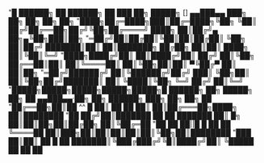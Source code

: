 "█    ██████╗  ██  ██████╗ ██     ███  ██╗ █████╗     []    ▄▄███▄▄    ███╗   ██╗ ██╗      ██╗  ██╗
"████╗██╔═████╗███║██╔═████╗╚██╗  ╚██║ ██╔╝██╔══██╗██╔╝╚██╗██╔════╝    ████╗  ██║██╔╝▄ ██╗▄╚██╗███║██╗
"═██╔╝██║██╔██║╚██║██║██╔██║ ╚██╗  ██║██╔╝ ███████║██║  ██║███████╗    ██╔██╗ ██║██║  ████╗ ██║╚██║╚═╝
"████╗████╔╝██║ ██║████╔╝██║ ██╔╝  ██║╚██╗ ██╔══██║██║  ██║╚════██║    ██║╚██╗██║██║ ▀╚██╔▀ ██║ ██║██╗
"═██╔╝██████╔╝ ██║╚██████╔╝██╔╝  ███║ ╚██╗██║  ██║╚██╗██╔╝███████║    ██║ ╚████║╚██╗  ╚═╝ ██╔╝ ██║╚═╝
"█████╗█████╗█████╗█████╗█████╗█ ██████╗ ██╗ █████╗ ██╗  ██ ▄▄███▄▄·██╗    ██╗ ██████╗ ███╗   ██╗ ██╗ ██
"██╔══██╗██║██  ^^ █ ██║ ██  ██      ██║    ██║██╔═══██╗████╗  ██║████████
"██  ██╔╝██║███████ ██ ██   ███████ ██║ █╗ ██║██║██╗██║██╔██╗ ██║╚██╔═██
"██   ██ ██||█   █  ██  ██  ╚════██ ██║███╗██║██║██║██║██║╚██╗██║████████
"███  ██║██║  ██  █  ██ ███████║╚███╔███╔╝╚█║████╔╝██║ ╚█████  ██  ██  ██
